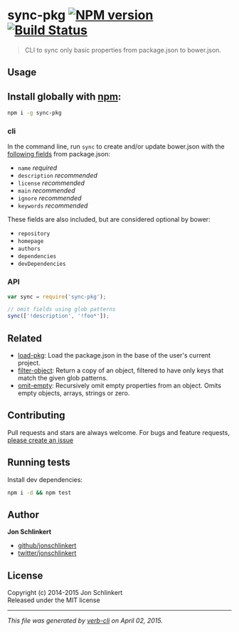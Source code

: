 # sync-pkg [![NPM version](https://badge.fury.io/js/sync-pkg.svg)](http://badge.fury.io/js/sync-pkg)  [![Build Status](https://travis-ci.org/jonschlinkert/sync-pkg.svg)](https://travis-ci.org/jonschlinkert/sync-pkg) 

> CLI to sync only basic properties from package.json to bower.json.

## Usage

## Install globally with [npm](npmjs.org):

```bash
npm i -g sync-pkg
```

### cli

In the command line, run `sync` to create and/or update bower.json with the [following fields](https://github.com/bower/bower.json-spec) from package.json:

- `name` _required_
- `description` _recommended_
- `license` _recommended_
- `main` _recommended_
- `ignore` _recommended_
- `keywords` _recommended_

These fields are also included, but are considered optional by bower:

- `repository`
- `homepage`
- `authors`
- `dependencies`
- `devDependencies`

### API

```js
var sync = require('sync-pkg');

// omit fields using glob patterns
sync(['!description', '!foo*']);
```

## Related
 * [load-pkg](https://github.com/jonschlinkert/load-pkg): Load the package.json in the base of the user's current project.
 * [filter-object](https://github.com/jonschlinkert/filter-object): Return a copy of an object, filtered to have only keys that match the given glob patterns.
 * [omit-empty](https://github.com/jonschlinkert/omit-empty): Recursively omit empty properties from an object. Omits empty objects, arrays, strings or zero.

## Contributing
Pull requests and stars are always welcome. For bugs and feature requests, [please create an issue](https://github.com/jonschlinkert/sync-pkg/issues)

## Running tests
Install dev dependencies:

```bash
npm i -d && npm test
```

## Author

**Jon Schlinkert**

+ [github/jonschlinkert](https://github.com/jonschlinkert)
+ [twitter/jonschlinkert](http://twitter.com/jonschlinkert) 

## License
Copyright (c) 2014-2015 Jon Schlinkert  
Released under the MIT license

***

_This file was generated by [verb-cli](https://github.com/assemble/verb-cli) on April 02, 2015._
